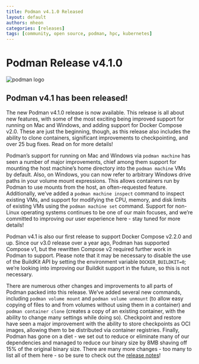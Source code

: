 ```yaml
---
title: Podman v4.1.0 Released
layout: default
authors: mheon
categories: [releases]
tags: [community, open source, podman, hpc, kubernetes]
---
```


# Podman Release v4.1.0

![podman logo](https://podman.io/images/podman.svg)

## Podman v4.1 has been released!

The new Podman v4.1.0 release is now available. This release is all about new features, with some of the most exciting being improved support for running on Mac and Windows, and adding support for Docker Compose v2.0. These are just the beginning, though, as this release also includes the ability to clone containers, significant improvements to checkpointing, and over 25 bug fixes. Read on for more details!

<!--readmore-->

Podman’s support for running on Mac and Windows via `podman machine` has seen a number of major improvements, chief among them support for mounting the host machine’s home directory into the `podman machine` VMs by default. Also, on Windows, you can now refer to arbitrary Windows drive paths in your volume mount expressions. This allows containers run by Podman to use mounts from the host, an often-requested feature. Additionally, we’ve added a `podman machine inspect` command to inspect existing VMs, and support for modifying the CPU, memory, and disk limits of existing VMs using the `podman machine set` command. Support for non-Linux operating systems continues to be one of our main focuses, and we’re committed to improving our user experience here - stay tuned for more details!

Podman v4.1 is also our first release to support Docker Compose v2.2.0 and up. Since our v3.0 release over a year ago, Podman has supported Compose v1, but the rewritten Compose v2 required further work in Podman to support. Please note that it may be necessary to disable the use of the BuildKit API by setting the environment variable `DOCKER_BUILDKIT=0`; we’re looking into improving our Buildkit support in the future, so this is not necessary.

There are numerous other changes and improvements to all parts of Podman packed into this release. We’ve added several new commands, including `podman volume mount` and `podman volume unmount` (to allow easy copying of files to and from volumes without using them in a container) and `podman container clone` (creates a copy of an existing container, with the ability to change many settings while doing so). Checkpoint and restore have seen a major improvement with the ability to store checkpoints as OCI images, allowing them to be distributed via container registries. Finally, Podman has gone on a diet - we set out to reduce or eliminate many of our dependencies and managed to reduce our binary size by 8MB shaving off 15% of the original binary size. There are many more changes - too many to list all of them here - so be sure to check out the [release notes](https://github.com/containers/podman/releases/tag/v4.1.0)!
